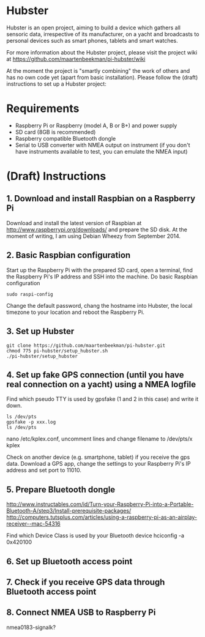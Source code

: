 Hubster
======

Hubster is an open project, aiming to build a device which gathers all sensoric data, irrespective of its manufacturer, on a yacht and broadcasts to personal devices such as smart phones, tablets and smart watches.

For more information about the Hubster project, please visit the project wiki at https://github.com/maartenbeekman/pi-hubster/wiki

At the moment the project is "smartly combining" the work of others and has no own code yet (apart from basic installation).   Please follow the (draft) instructions to set up a Hubster project:

Requirements
============
- Raspberry Pi or Raspberry (model A, B or B+) and power supply
- SD card (8GB is recommended)
- Raspberry compatible Bluetooth dongle
- Serial to USB converter with NMEA output on instrument (if you don't have instruments available to test, you can emulate the NMEA input)

(Draft) Instructions
====================
## 1. Download and install Raspbian on a Raspberry Pi
Download and install the latest version of Raspbian at http://www.raspberrypi.org/downloads/ and prepare the SD disk. At the moment of writing, I am using Debian Wheezy from September 2014.

## 2. Basic Raspbian configuration
Start up the Raspberry Pi with the prepared SD card, open a terminal, find the Raspberry Pi's IP address and SSH into the machine. Do basic Raspbian configuration
```
sudo raspi-config
```
Change the default password, chang the hostname into Hubster, the local timezone to your location and reboot the Raspberry Pi.

## 3. Set up Hubster
```
git clone https://github.com/maartenbeekman/pi-hubster.git
chmod 775 pi-hubster/setup_hubster.sh
./pi-hubster/setup_hubster
```
## 4. Set up fake GPS connection (until you have real connection on a yacht) using a NMEA logfile
Find which pseudo TTY is used by gpsfake (1 and 2 in this case) and write it down.
```
ls /dev/pts
gpsfake -p xxx.log
ls /dev/pts
```
nano /etc/kplex.conf, uncomment lines and change filename to /dev/pts/x
kplex

Check on another device (e.g. smartphone, tablet) if you receive the gps data. Download a GPS app, change the settings to your Raspberry Pi's IP address and set port to 11010.

## 5. Prepare Bluetooth dongle
http://www.instructables.com/id/Turn-your-Raspberry-Pi-into-a-Portable-Bluetooth-A/step3/Install-prerequisite-packages/
http://computers.tutsplus.com/articles/using-a-raspberry-pi-as-an-airplay-receiver--mac-54316

Find which Device Class is used by your Bluetooth device
hciconfig -a
0x420100

## 6. Set up Bluetooth access point

## 7. Check if you receive GPS data through Bluetooth access point

## 8. Connect NMEA USB to Raspberry Pi

nmea0183-signalk?
